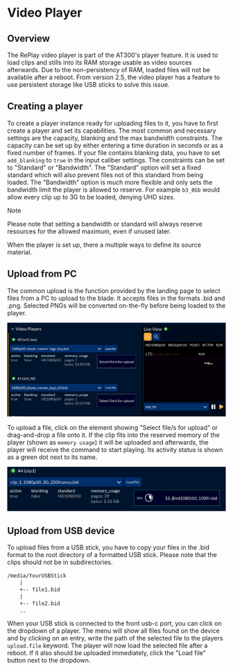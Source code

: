 # Video Player

## Overview

The RePlay video player is part of the AT300's player feature. It is used to load clips and stills into its RAM storage usable as video sources afterwards. Due to the non-persistency of RAM, loaded files will not be available after a reboot. From version 2.5, the video player has a feature to use persistent storage like USB sticks to solve this issue.

## Creating a player

To create a player instance ready for uploading files to it, you have to first create a player and set its capabilities. The most common and necessary settings are the capacity, blanking and the max bandwidth constraints.
The capacity can be set up by either entering a time duration in seconds or as a fixed number of frames.
If your file contains blanking data, you have to set `add_blanking` to `true` in the input caliber settings.
The constraints can be set to "Standard" or "Bandwidth". The "Standard" option will set a fixed standard which will also prevent files not of this standard from being loaded. The "Bandwidth" option is much more flexible and only sets the bandwidth limit the player is allowed to reserve. For example `b3_0Gb` would allow every clip up to 3G to be loaded, denying UHD sizes.

> [!NOTE]
> Please note that setting a bandwidth or standard will always reserve resources for the allowed maximum, even if unused later.

When the player is set up, there a multiple ways to define its source material.

## Upload from PC

The common upload is the function provided by the landing page to select files from a PC to upload to the blade. It accepts files in the formats .bid and .png. Selected PNGs will be converted on-the-fly before being loaded to the player.

![Running video players](gui_video_players.png)

To upload a file, click on the element showing "Select file/s for upload" or drag-and-drop a file onto it. If the clip fits into the reserved memory of the player (shown as `memory usage`) it will be uploaded and afterwards, the player will receive the command to start playing. Its activity status is shown as a green dot next to its name.

![Upload progress](gui_upload_bird.png)

## Upload from USB device

To upload files from a USB stick, you have to copy your files in the .bid format to the root directory of a formatted USB stick. Please note that the clips should not be in subdirectories.

```
/media/YourUSBStick
    |
    +-- file1.bid
    |
    +-- file2.bid
    ..
```

When your USB stick is connected to the front usb-c port, you can click on the dropdown of a player. The menu will show all files found on the device and by clicking on an entry, write the path of the selected file to the players `upload.file` keyword. The player will now load the selected file after a reboot. If it also should be uploaded immediately, click the "Load file" button next to the dropdown.